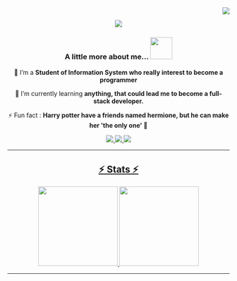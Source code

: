 <img align="right" src="https://visitor-badge.laobi.icu/badge?page_id=dindafarras.dindafarras" />

<h2 align="center">  
  <img src="https://readme-typing-svg.herokuapp.com/?font=Righteous&size=35&center=true&vCenter=true&width=500&height=70&duration=4000&lines=Hi+There!+👋;+I'm+Dinda+Farras!;" /> 
  </h2>

<h3 align="center">A little more about me... <img src="https://media.giphy.com/media/mGcNjsfWAjY5AEZNw6/giphy.gif" width="50"> </h3>

<div align="center">
  
👀 I’m a **Student of Information System who really interest to become a programmer**
  
🌱 I’m currently learning **anything, that could lead me to become a full-stack developer.**

⚡ Fun fact : **Harry potter have a friends named hermione, but he can make her 'the only one' 🥲**

</div>

<div align="center"> 
  <a href="mailto:dindafarrasg@gmail.com">
    <img src="https://img.shields.io/badge/Gmail-333333?style=for-the-badge&logo=gmail&logoColor=red" />
  </a>
  <a href="https://www.linkedin.com/in/dinda-farras-ghinannafsi-00a22a218/" target="_blank">
    <img src="https://img.shields.io/badge/LinkedIn-0077B5?style=for-the-badge&logo=linkedin&logoColor=white" target="_blank" />
  </a>
  <a href="https://www.instagram.com/nda.fg/" target="_blank">
     <img src="https://img.shields.io/badge/Instagram-E4405F?style=for-the-badge&logo=instagram&logoColor=white" target="_blank" /> <!-- sqlite, safari, google-chrome are other good icon options -->
</div>

<hr>

<h2 align="center">⚡ Stats ⚡</h2>
<div align=center>
    <a href="https://github.com/dindafarras">
  <img height="180em" src="https://github-readme-stats-eight-theta.vercel.app/api?username=dindafarras&show_icons=true&theme=algolia&include_all_commits=true&count_private=true"/>
  <img height="180em" src="https://github-readme-stats-eight-theta.vercel.app/api/top-langs/?username=dindafarras&layout=compact&layout=compact&theme=algolia"/>
</a>
</div>

<hr>

